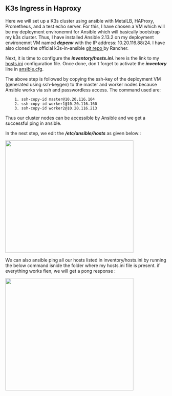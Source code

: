 ## K3s Ingress in Haproxy

Here we will set up a K3s cluster using ansible with MetalLB, HAProxy, Prometheus, and a test echo server. For this, I have chosen a VM which will be my deployment environemnt for Ansible which will basically bootstrap my k3s cluster.
Thus, I have installed Ansible 2.13.2 on my deployment environemnt VM named ***depenv*** with the IP address: 10.20.116.88/24. I have also cloned the official k3s-in-ansible <a href="https://github.com/k3s-io/k3s-ansible">git repo </a> by Rancher.

Next, it is time to configure the ***inventory/hosts.ini***. here is the link to my <a href="https://github.com/dikshita-git/RP_Ingress_security-IPv4_and_IPv6/blob/main/Codes/K3s/Basic/K3s-Ingress/Haproxy/inventory/sample/hosts.ini">hosts.ini</a> configuration file. Once done, don't forget to activate the ***inventory*** line in <a href="https://github.com/dikshita-git/RP_Ingress_security-IPv4_and_IPv6/blob/main/Codes/K3s/Basic/K3s-Ingress/Haproxy/ansible.cfg">ansible.cfg</a>.

The above step is followed by copying the ssh-key of the deployment VM (generated using ssh-keygen) to the master and worker nodes because Ansible works via ssh and passwordless access. The command used are:

        1. ssh-copy-id master@10.20.116.104
        2. ssh-copy-id worker1@10.20.116.160
        3. ssh-copy-id worker2@10.20.116.213

Thus our cluster nodes can be accessible by Ansible and we get a successful ping in ansible. 

In the next step, we edit the ***/etc/ansible/hosts*** as given below::

<img src="https://github.com/dikshita-git/RP_Ingress_security-IPv4_and_IPv6/blob/main/Wiki-page-images/10.PNG" width="400" height="350">

We can also ansible ping all our hosts listed in inventory/hosts.ini by running the below command isnide the folder where my hosts.ini file is present. if everything works fien, we will get a pong response :

<img src="https://github.com/dikshita-git/RP_Ingress_security-IPv4_and_IPv6/blob/main/Wiki-page-images/11.PNG" width="400" height="350">

